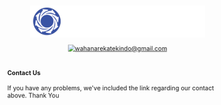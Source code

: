 <p align="center">
  <a href="https://wahanarekatekindo.co.id" target="_blank"><img src="https://github.com/wahanarekatekindo/-.github/blob/main/logo_wahana_dark.png" width="400" alt="Laravel Logo"></a>
</p>

<p align="center">
  <a href="mailto:wahanarekatekindo@gmail.com" target="_blank"><img src="https://img.shields.io/badge/Gmail-D14836?style=for-the-badge&logo=gmail&logoColor=white" alt="wahanarekatekindo@gmail.com"></a>
</p>

#

#### Contact Us
If you have any problems, we've included the link regarding our contact above. Thank You
